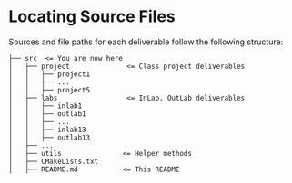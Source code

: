 # Locating Source Files
Sources and file paths for each deliverable follow the following structure:
```
├── src  <= You are now here
│   ├── project              <= Class project deliverables
│   │   ├── project1
│   │   ├── ...
│   │   ├── project5
│   ├── labs                 <= InLab, OutLab deliverables
│   │   ├── inlab1
│   │   ├── outlab1
│   │   ├── ...
│   │   ├── inlab13
│   │   ├── outlab13
│   ├── ...
│   ├── utils               <= Helper methods
│   ├── CMakeLists.txt
│   ├── README.md           <= This README
```
